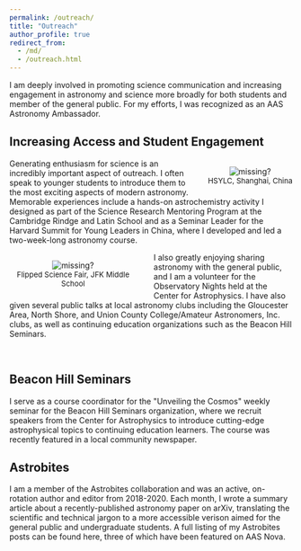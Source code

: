 ```yaml
---
permalink: /outreach/
title: "Outreach"
author_profile: true
redirect_from: 
  - /md/
  - /outreach.html
---
```


I am deeply involved in promoting science communication and increasing engagement in astronomy and science more broadly for both students and member of the general public. For my efforts, I was recognized as an <a href="https://aas.org/education/roster-aas-astronomy-ambassadors" style="text-decoration: none">AAS Astronomy Ambassador</a>.  


<h2>Increasing Access and Student Engagement</h2>

<p style="text-align:center;max-width:45%;margin-left:20px;padding-bottom:-50px;display:block;float:right;vertical-align:top"><img src="https://claw-astro.github.io/images/Teaching_HSYLC.png" alt="missing?" data-api-endpoint="https://claw-astro.github.io/images/Teaching_HSYLC.png" data-api-returntype="File" /><br /><span style="font-size: small;">HSYLC, Shanghai, China</span>
</p>
<p> Generating enthusiasm for science is an incredibly important aspect of outreach. I often speak to younger students to introduce them to the most exciting aspects of modern astronomy. Memorable experiences include a hands-on astrochemistry activity I designed as part of the <a href="https://projects.iq.harvard.edu/shrimp/lectures" style="text-decoration: none">Science Research Mentoring Program</a> at the Cambridge Rindge and Latin School and as a Seminar Leader for the <a href="https://hauscr.org/hsylc" style="text-decoration: none">Harvard Summit for Young Leaders in China</a>, where I developed and led a two-week-long astronomy course.</p>


<p style="text-align:center;max-width:45%;margin-right:30px;padding-bottom:-50px;display:block;float:left;vertical-align:top"><img src="https://claw-astro.github.io/images/Flipped_Science_Fair.png" alt="missing?" data-api-endpoint="https://claw-astro.github.io/images/Flipped_Science_Fair.png" data-api-returntype="File" /><br /><span style="font-size: small;">Flipped Science Fair, JFK Middle School</span>
</p>
<p> I also greatly enjoying sharing astronomy with the general public, and I am a volunteer for the Observatory Nights held at the Center for Astrophysics. I have also given several public talks at local astronomy clubs including the Gloucester Area, North Shore, and Union County College/Amateur Astronomers, Inc. clubs, as well as continuing education organizations such as the Beacon Hill Seminars.</p> <br>

<h2>Beacon Hill Seminars</h2> I serve as a course coordinator for the "<a href="https://beaconhillseminars.org/events/spring-2021-courses/item/376-unveiling-the-cosmos" style="text-decoration: none">Unveiling the Cosmos</a>" weekly seminar for the <a href="https://beaconhillseminars.org/" style="text-decoration: none">Beacon Hill Seminars</a> organization, where we recruit speakers from the Center for Astrophysics to introduce cutting-edge astrophysical topics to continuing education learners. The course was recently featured in a local community <a href="https://www.wickedlocal.com/story/cambridge-chronicle-tab/2021/05/07/harvard-smithsonian-center-makes-impact-outreach-lifelong-learners/4995959001/" style="text-decoration: none">newspaper</a>.

<h2>Astrobites</h2> I am a member of the <a href="https://astrobites.org/" style="text-decoration: none">Astrobites</a> collaboration and was an active, on-rotation author and editor from 2018-2020. Each month, I wrote a summary article about a recently-published astronomy paper on arXiv, translating the scientific and technical jargon to a more accessible verison aimed for the general public and undergraduate students. A full listing of my Astrobites posts can be found <a href="https://astrobites.org/author/claw/" style="text-decoration: none">here</a>, three of which have been featured on <a href="https://aasnova.org/?s=charles+law+harvard" style="text-decoration: none">AAS Nova</a>.



<!---
<img src="https://claw-astro.github.io/images/Teaching_HSYLC.png" alt="Teaching about stars" style="max-width:45%;margin-left:15px;float:right"> 
<p><img src="https://claw-astro.github.io/images/Flipped_Science_Fair.png" alt="Flipped Science Fair" style="max-width:45%;margin-right:15px;float:left">
## Tips and hints

* Name a file ".md" to have it render in markdown, name it ".html" to render in HTML.
* Go to the [commit list](https://github.com/academicpages/academicpages.github.io/commits/master) (on your repo) to find the last version Github built with Jekyll. 
  * Green check: successful build
  * Orange circle: building
  * Red X: error
  * No icon: not built

## Resources
 * [Liquid syntax guide](https://shopify.github.io/liquid/tags/control-flow/)

## Markdown guide

### Header three

#### Header four

##### Header five

###### Header six

## Blockquotes

Single line blockquote:

> Quotes are cool.

## Tables

### Table 1

| Entry            | Item   |                                                              |
| --------         | ------ | ------------------------------------------------------------ |
| [John Doe](#)    | 2016   | Description of the item in the list                          |
| [Jane Doe](#)    | 2019   | Description of the item in the list                          |
| [Doe Doe](#)     | 2022   | Description of the item in the list                          |

### Table 2

| Header1 | Header2 | Header3 |
|:--------|:-------:|--------:|
| cell1   | cell2   | cell3   |
| cell4   | cell5   | cell6   |
|-----------------------------|
| cell1   | cell2   | cell3   |
| cell4   | cell5   | cell6   |
|=============================|
| Foot1   | Foot2   | Foot3   |

## Definition Lists

Definition List Title
:   Definition list division.

Startup
:   A startup company or startup is a company or temporary organization designed to search for a repeatable and scalable business model.

#dowork
:   Coined by Rob Dyrdek and his personal body guard Christopher "Big Black" Boykins, "Do Work" works as a self motivator, to motivating your friends.

Do It Live
:   I'll let Bill O'Reilly [explain](https://www.youtube.com/watch?v=O_HyZ5aW76c "We'll Do It Live") this one.

## Unordered Lists (Nested)

  * List item one 
      * List item one 
          * List item one
          * List item two
          * List item three
          * List item four
      * List item two
      * List item three
      * List item four
  * List item two
  * List item three
  * List item four

## Ordered List (Nested)

  1. List item one 
      1. List item one 
          1. List item one
          2. List item two
          3. List item three
          4. List item four
      2. List item two
      3. List item three
      4. List item four
  2. List item two
  3. List item three
  4. List item four

## Buttons

Make any link standout more when applying the `.btn` class.

## Notices

**Watch out!** You can also add notices by appending `{: .notice}` to a paragraph.
{: .notice}

## HTML Tags

### Address Tag

<address>
  1 Infinite Loop<br /> Cupertino, CA 95014<br /> United States
</address>

### Anchor Tag (aka. Link)

This is an example of a [link](http://github.com "Github").

### Abbreviation Tag

The abbreviation CSS stands for "Cascading Style Sheets".

*[CSS]: Cascading Style Sheets

### Cite Tag

"Code is poetry." ---<cite>Automattic</cite>

### Code Tag

You will learn later on in these tests that `word-wrap: break-word;` will be your best friend.

### Strike Tag

This tag will let you <strike>strikeout text</strike>.

### Emphasize Tag

The emphasize tag should _italicize_ text.

### Insert Tag

This tag should denote <ins>inserted</ins> text.

### Keyboard Tag

This scarcely known tag emulates <kbd>keyboard text</kbd>, which is usually styled like the `<code>` tag.

### Preformatted Tag

This tag styles large blocks of code.

<pre>
.post-title {
  margin: 0 0 5px;
  font-weight: bold;
  font-size: 38px;
  line-height: 1.2;
  and here's a line of some really, really, really, really long text, just to see how the PRE tag handles it and to find out how it overflows;
}
</pre>

### Quote Tag

<q>Developers, developers, developers&#8230;</q> &#8211;Steve Ballmer

### Strong Tag

This tag shows **bold text**.

### Subscript Tag

Getting our science styling on with H<sub>2</sub>O, which should push the "2" down.

### Superscript Tag

Still sticking with science and Isaac Newton's E = MC<sup>2</sup>, which should lift the 2 up.

### Variable Tag

This allows you to denote <var>variables</var>. --->
